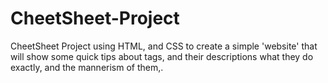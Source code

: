 # CheetSheet-Project
CheetSheet Project using HTML, and CSS to create a simple 'website' that will show some quick tips about tags, and their descriptions what they do exactly, and the mannerism of them,.
